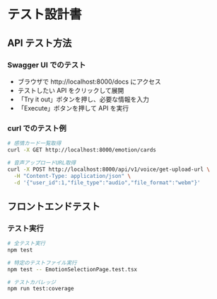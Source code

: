 # テスト設計書

## API テスト方法

### Swagger UI でのテスト
- ブラウザで http://localhost:8000/docs にアクセス
- テストしたい API をクリックして展開
- 「Try it out」ボタンを押し、必要な情報を入力
- 「Execute」ボタンを押して API を実行

### curl でのテスト例

```bash
# 感情カード一覧取得
curl -X GET http://localhost:8000/emotion/cards

# 音声アップロードURL取得
curl -X POST http://localhost:8000/api/v1/voice/get-upload-url \
  -H "Content-Type: application/json" \
  -d '{"user_id":1,"file_type":"audio","file_format":"webm"}'
```

## フロントエンドテスト

### テスト実行

```bash
# 全テスト実行
npm test

# 特定のテストファイル実行
npm test -- EmotionSelectionPage.test.tsx

# テストカバレッジ
npm run test:coverage
```
